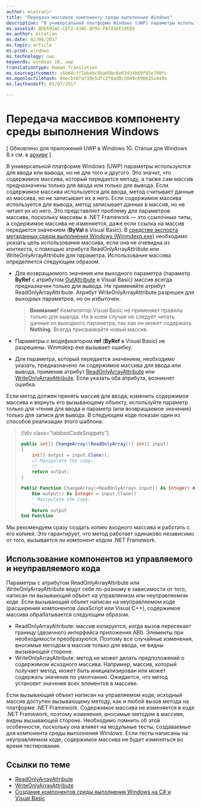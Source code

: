 ```yaml
---
author: msatranjr
title: "Передача массивов компоненту среды выполнения Windows"
description: "В универсальной платформе Windows (UWP) параметры используются для ввода или вывода, но не для того и другого. Это значит, что содержимое массива, который передается методу, а также сам массив предназначены только для ввода или только для вывода."
ms.assetid: 8DE695AC-CEF2-438C-8F94-FB783EE18EB9
ms.author: misatran
ms.date: 02/08/2017
ms.topic: article
ms.prod: windows
ms.technology: uwp
keywords: windows 10, uwp
translationtype: Human Translation
ms.sourcegitcommit: c6b64cff1bbebc8ba69bc6e03d34b69f85e798fc
ms.openlocfilehash: 04ecb16faf39e5dfc2f8ad8c5049c696615a449a
ms.lasthandoff: 02/07/2017

---
```


# <a name="passing-arrays-to-a-windows-runtime-component"></a>Передача массивов компоненту среды выполнения Windows


\[ Обновлено для приложений UWP в Windows 10. Статьи для Windows 8.x см. в [архиве](http://go.microsoft.com/fwlink/p/?linkid=619132) \]


В универсальной платформе Windows (UWP) параметры используются для ввода или вывода, но не для того и другого. Это значит, что содержимое массива, который передается методу, а также сам массив предназначены только для ввода или только для вывода. Если содержимое массива используется для ввода, метод считывает данные из массива, но не записывает их в него. Если содержимое массива используется для вывода, метод записывает данные в массив, но не читает их из него. Это представляет проблему для параметров массива, поскольку массивы в .NET Framework — это ссылочные типы, а содержимое массива не изменяется, даже если ссылка на массив передается значением (**ByVal** в Visual Basic). В [средстве экспорта метаданных среды выполнения Windows (Winmdexp.exe)](https://msdn.microsoft.com/library/hh925576.aspx) необходимо указать цель использования массива, если она не очевидна из контекста, с помощью атрибута ReadOnlyArrayAttribute или WriteOnlyArrayAttribute для параметра. Использование массива определяется следующим образом.

-   Для возвращаемого значения или выходного параметра (параметр **ByRef** с атрибутом [OutAttribute](https://msdn.microsoft.com/library/system.runtime.interopservices.outattribute.aspx) в Visual Basic) массив всегда предназначен только для вывода. Не применяйте атрибут ReadOnlyArrayAttribute. Атрибут WriteOnlyArrayAttribute разрешен для выходных параметров, но он избыточен.

    > **Внимание!** Компилятор Visual Basic не применяет правила только для вывода. Ни в коем случае не следует читать данные из выходного параметра, так как он может содержать **Nothing**. Всегда присваивайте новый массив.
 
-   Параметры с модификатором **ref** (**ByRef** в Visual Basic) не разрешены. Winmdexp.exe вызывает ошибку.
-   Для параметра, который передается значением, необходимо указать, предназначено ли содержимое массива для ввода или вывода, применив атрибут [ReadOnlyArrayAttribute](https://msdn.microsoft.com/library/system.runtime.interopservices.windowsruntime.readonlyarrayattribute.aspx) или [WriteOnlyArrayAttribute](https://msdn.microsoft.com/library/system.runtime.interopservices.windowsruntime.writeonlyarrayattribute.aspx). Если указать оба атрибута, возникнет ошибка.

Если метод должен принять массив для ввода, изменить содержимое массива и вернуть его вызывающему объекту, используйте параметр только для чтения для ввода и параметр (или возвращаемое значение) только для записи для вывода. В следующем коде показан один из способов реализации этого шаблона.

> [!div class="tabbedCodeSnippets"]
> ```csharp
> public int[] ChangeArray([ReadOnlyArray()] int[] input)
> {
>     int[] output = input.Clone();
>     // Manipulate the copy.
>     //   ...
>     return output;
> }
> ```
> ```vb
> Public Function ChangeArray(<ReadOnlyArray> input() As Integer) As Integer()
>     Dim output() As Integer = input.Clone()
>     ' Manipulate the copy.
>     '   ...
>     Return output
> End Function
> ```

Мы рекомендуем сразу создать копию входного массива и работать с его копией. Это гарантирует, что метод работает одинаково независимо от того, вызывается ли компонент кодом .NET Framework.

## <a name="using-components-from-managed-and-unmanaged-code"></a>Использование компонентов из управляемого и неуправляемого кода


Параметры с атрибутом ReadOnlyArrayAttribute или WriteOnlyArrayAttribute ведут себя по-разному в зависимости от того, написан ли вызывающий объект на управляемом или неуправляемом коде. Если вызывающий объект написан на неуправляемом коде (расширения компонентов JavaScript или Visual C++), содержимое массива обрабатывается следующим образом.

-   ReadOnlyArrayAttribute: массив копируется, когда вызов пересекает границу (двоичного интерфейса приложения ABI). Элементы при необходимости преобразуются. Поэтому все случайные изменения, вносимые методом в массив только для ввода, не видны вызывающей стороне.
-   WriteOnlyArrayAttribute: метод не может делать предположений о содержимом исходного массива. Например, массив, который получает метод, может быть инициализирован или может содержать значения по умолчанию. Ожидается, что метод установит значения всех элементов в массиве.

Если вызывающий объект написан на управляемом коде, исходный массив доступен вызывающему методу, как и любой вызов метода на платформе .NET Framework. Содержимое массива не изменяется в коде .NET Framework, поэтому изменения, вносимые методом в массиве, видны вызывающей стороне. Необходимо помнить об этой особенности, поскольку она влияет на модульные тесты, создаваемые для компонента среды выполнения Windows. Если тесты написаны на неуправляемом коде, содержимое массива не будет изменяться во время тестирования.

## <a name="related-topics"></a>Ссылки по теме

* [ReadOnlyArrayAttribute](https://msdn.microsoft.com/library/system.runtime.interopservices.windowsruntime.readonlyarrayattribute.aspx)
* [WriteOnlyArrayAttribute](https://msdn.microsoft.com/library/system.runtime.interopservices.windowsruntime.writeonlyarrayattribute.aspx)
* [Создание компонентов среды выполнения Windows на C# и Visual Basic](creating-windows-runtime-components-in-csharp-and-visual-basic.md)

